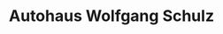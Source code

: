 ---
title: "Autohaus Wolfgang Schulz"
url: /beetzendorf/autohaus-wolfgang-schulz/
shop: Autohaus
---